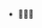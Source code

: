 - 🔱💀🔱
<!---
0xIVIESTAS/0xIVIESTAS is a ✨ special ✨ repository because its `README.md` (this file) appears on your GitHub profile.
You can click the Preview link to take a look at your changes.
--->
